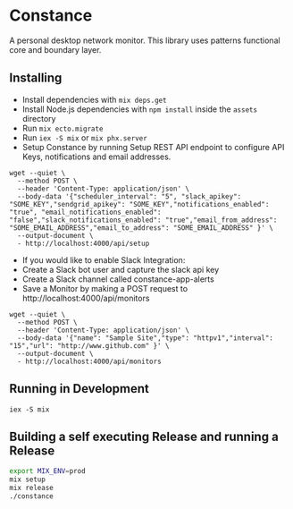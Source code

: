 # Constance

A personal desktop network monitor. This library uses patterns functional core and boundary layer.

## Installing

- Install dependencies with `mix deps.get`
- Install Node.js dependencies with `npm install` inside the `assets` directory
- Run `mix ecto.migrate` 
- Run `iex -S mix` or `mix phx.server`
- Setup Constance by running Setup REST API endpoint to configure API Keys, notifications and email addresses.
```
wget --quiet \
  --method POST \
  --header 'Content-Type: application/json' \
  --body-data '{"scheduler_interval": "5", "slack_apikey": "SOME_KEY","sendgrid_apikey": "SOME_KEY","notifications_enabled": "true", "email_notifications_enabled": "false","slack_notifications_enabled": "true","email_from_address": "SOME_EMAIL_ADDRESS","email_to_address": "SOME_EMAIL_ADDRESS" }' \
  --output-document \
  - http://localhost:4000/api/setup
```
- If you would like to enable Slack Integration:
- Create a Slack bot user and capture the slack api key 
- Create a Slack channel called constance-app-alerts
- Save a Monitor by making a POST request to http://localhost:4000/api/monitors

```
wget --quiet \
  --method POST \
  --header 'Content-Type: application/json' \
  --body-data '{"name": "Sample Site","type": "httpv1","interval": "15","url": "http://www.github.com" }' \
  --output-document \
  - http://localhost:4000/api/monitors
```

## Running in Development

```
iex -S mix 

```

## Building a self executing Release and running a Release

```sh
export MIX_ENV=prod
mix setup
mix release
./constance
```
